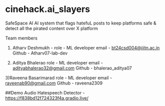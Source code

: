 # cinehack.ai_slayers
SafeSpace AI
AI system that flags hatefuL posts to keep platforms safe & detect all the pirated content over X platform

Team members

1) Atharv Deshmukh -
role - ML developer
email - bt24csd004@iiitn.ac.in
Github - Atharv07-lab-dev

3) Aditya Bhalerao
role - ML developer
email - adityabhalerao32@gmail.com
Github - bhalerao_aditya07

3)Raveena Basarimarad
role - ML developer
email - raveenab90@gmail.com
Github - raveena2309

##Demo
Audio Hatespeech Detector - 
https://f838bd12f724323f4a.gradio.live/
